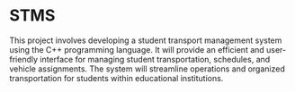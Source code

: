 # STMS
This project involves developing a student transport management system using the C++ programming language. It will provide an efficient and user-friendly interface for managing student transportation, schedules, and vehicle assignments. The system will streamline operations and organized transportation for students within educational institutions.
